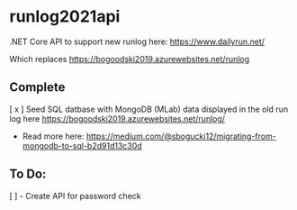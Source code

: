 # runlog2021api


.NET Core API to support new runlog here: https://www.dailyrun.net/ 

Which replaces https://bogoodski2019.azurewebsites.net/runlog

## Complete 

[ x ] Seed SQL datbase with MongoDB (MLab) data displayed in the old run log here https://bogoodski2019.azurewebsites.net/runlog/ 

- Read more here: https://medium.com/@sbogucki12/migrating-from-mongodb-to-sql-b2d91d13c30d

## To Do: 

[ ] - Create API for password check


